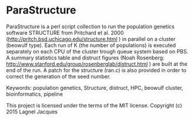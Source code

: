 # ParaStructure

ParaStructure is a perl script collection to run the population genetics software STRUCTURE from Pritchard et al. 2000 (http://pritch.bsd.uchicago.edu/structure.html ) in parallel on a cluster (beowulf type). Each run of K (the number of populations) is executed separately on each CPU of the cluster trough queue system based on PBS. A summary statistics table and distruct figures (Noah Rosenberg: http://www.stanford.edu/group/rosenberglab/distruct.html ) are built at the end of the run. A patch for the structure (ran.c) is also provided in order to correct the generation of the seed number.

Keywords: population genetics, Structure, distruct, HPC, beowulf cluster, bioinformatics, pipeline

This project is licensed under the terms of the MIT license.
Copyright (c) 2015 Lagnel Jacques


